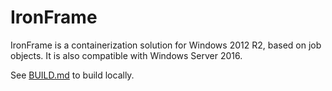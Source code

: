 # IronFrame

IronFrame is a containerization solution for Windows 2012 R2, based on job objects. It is also compatible with Windows Server 2016.

See [BUILD.md](BUILD.md) to build locally.

